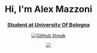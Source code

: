 <h1 align="center">Hi, I'm Alex Mazzoni</h1>
<h3 align="center"><a href="https://corsi.unibo.it/laurea/IngegneriaScienzeInformatiche">Student at University Of Bologna</a></h3>

<p></p>

<div align='center'>
  <a href="https://git.io/streak-stats"><img src="https://streak-stats.demolab.com?user=pallax03&theme=black-ice&hide_border=true&date_format=j%20M%5B%20Y%5D&exclude_days=Sun%2CSat" alt="GitHub Streak" /></a>
  <p></p>
  <img src='https://github-profile-trophy.vercel.app/?username=pallax03&row=1&column=6&margin-h=15&theme=onestar&no-frame=true'/>  
</div>
